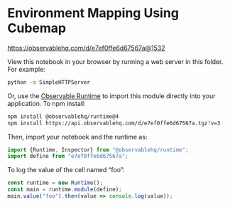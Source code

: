 # Environment Mapping Using Cubemap

https://observablehq.com/d/e7ef0ffe6d67567a@1532

View this notebook in your browser by running a web server in this folder. For
example:

~~~sh
python -m SimpleHTTPServer
~~~

Or, use the [Observable Runtime](https://github.com/observablehq/runtime) to
import this module directly into your application. To npm install:

~~~sh
npm install @observablehq/runtime@4
npm install https://api.observablehq.com/d/e7ef0ffe6d67567a.tgz?v=3
~~~

Then, import your notebook and the runtime as:

~~~js
import {Runtime, Inspector} from "@observablehq/runtime";
import define from "e7ef0ffe6d67567a";
~~~

To log the value of the cell named “foo”:

~~~js
const runtime = new Runtime();
const main = runtime.module(define);
main.value("foo").then(value => console.log(value));
~~~
